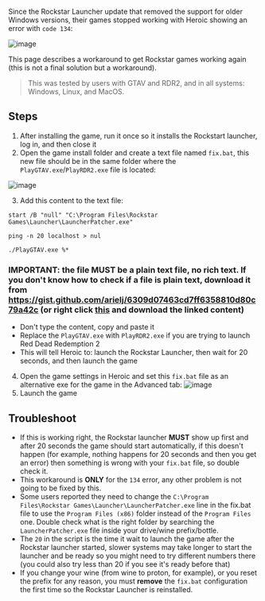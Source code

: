 Since the Rockstar Launcher update that removed the support for older Windows versions, their games stopped working with Heroic showing an error with `code 134`:

![image](https://github.com/Heroic-Games-Launcher/HeroicGamesLauncher/assets/188464/d7399324-92ec-4641-b458-87a171c5768c)

This page describes a workaround to get Rockstar games working again (this is not a final solution but a workaround).

> This was tested by users with GTAV and RDR2, and in all systems: Windows, Linux, and MacOS.

## Steps

1. After installing the game, run it once so it installs the Rockstart launcher, log in, and then close it
2. Open the game install folder and create a text file named `fix.bat`, this new file should be in the same folder where the `PlayGTAV.exe`/`PlayRDR2.exe` file is located:

![image](https://github.com/Heroic-Games-Launcher/HeroicGamesLauncher/assets/188464/86675ca1-47bf-42b7-8353-c170758d169b)

3. Add this content to the text file:
```
start /B "null" "C:\Program Files\Rockstar Games\Launcher\LauncherPatcher.exe"

ping -n 20 localhost > nul

./PlayGTAV.exe %*
```

### IMPORTANT: the file MUST be a plain text file, no rich text. If you don't know how to check if a file is plain text, download it from https://gist.github.com/arielj/6309d07463cd7ff6358810d80c79a42c (or right click [this](https://gist.githubusercontent.com/arielj/6309d07463cd7ff6358810d80c79a42c/raw/64b7af8eeffe88123fd6873d872aa33701ae18ef/fix.bat) and download the linked content)

  - Don't type the content, copy and paste it
  - Replace the `PlayGTAV.exe` with `PlayRDR2.exe` if you are trying to launch Red Dead Redemption 2
  - This will tell Heroic to: launch the Rockstar Launcher, then wait for 20 seconds, and then launch the game

4. Open the game settings in Heroic and set this `fix.bat` file as an alternative exe for the game in the Advanced tab:
![image](https://github.com/Heroic-Games-Launcher/HeroicGamesLauncher/assets/188464/9c604a44-5f8b-479f-b47b-86d61b8f6751)
5. Launch the game

## Troubleshoot

- If this is working right, the Rockstar launcher **MUST** show up first and after 20 seconds the game should start automatically, if this doesn't happen (for example, nothing happens for 20 seconds and then you get an error) then something is wrong with your `fix.bat` file, so double check it.
- This workaround is **ONLY** for the `134` error, any other problem is not going to be fixed by this.
- Some users reported they need to change the `C:\Program Files\Rockstar Games\Launcher\LauncherPatcher.exe` line in the fix.bat file to use the `Program Files (x86)` folder instead of the `Program Files` one. Double check what is the right folder by searching the `LauncherPatcher.exe` file inside your drive/wine prefix/bottle.
- The `20` in the script is the time it wait to launch the game after the Rockstar launcher started, slower systems may take longer to start the launcher and be ready so you might need to try different numbers there (you could also try less than 20 if you see it's ready before that)
- If you change your wine (from wine to proton, for example), or you reset the prefix for any reason, you must **remove** the `fix.bat` configuration the first time so the Rockstar Launcher is reinstalled.